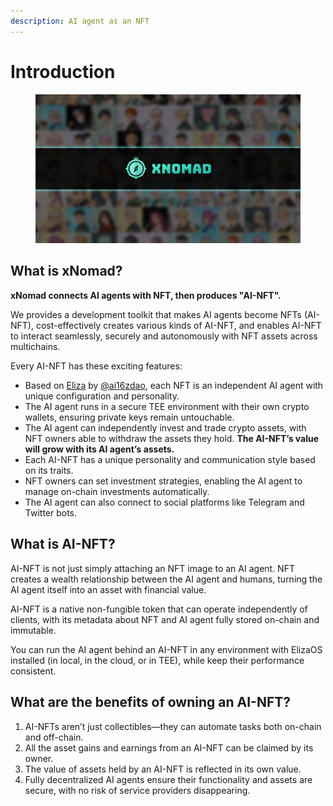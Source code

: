 ```yaml
---
description: AI agent as an NFT
---
```


# Introduction

<figure><img src=".gitbook/assets/xnomad.png" alt=""><figcaption></figcaption></figure>

## What is xNomad?

**xNomad connects AI agents with NFT, then produces "AI-NFT".**&#x20;

We provides a development toolkit that makes AI agents become NFTs (AI-NFT), cost-effectively creates various kinds of AI-NFT, and enables AI-NFT to interact seamlessly, securely and autonomously with NFT assets across multichains.&#x20;

Every AI-NFT has these exciting features:

* Based on [Eliza](https://github.com/elizaos/eliza) by [@ai16zdao](https://x.com/ai16zdao), each NFT is an independent AI agent with unique configuration and personality.
* The AI agent runs in a secure TEE environment with their own crypto wallets, ensuring private keys remain untouchable.
* The AI agent can independently invest and trade crypto assets, with NFT owners able to withdraw the assets they hold. **The AI-NFT’s value will grow with its AI agent’s assets.**
* Each AI-NFT has a unique personality and communication style based on its traits.
* NFT owners can set investment strategies, enabling the AI agent to manage on-chain investments automatically.
* The AI agent can also connect to social platforms like Telegram and Twitter bots.

## What is AI-NFT?

AI-NFT is not just simply attaching an NFT image to an AI agent. NFT creates a wealth relationship between the AI agent and humans, turning the AI agent itself into an asset with financial value.

AI-NFT is a native non-fungible token that can operate independently of clients, with its metadata about NFT and AI agent fully stored on-chain and immutable.&#x20;

You can run the AI agent behind an AI-NFT in any environment with ElizaOS installed (in local, in the cloud, or in TEE), while keep their performance consistent.&#x20;

## What are the benefits of owning an AI-NFT?

1. AI-NFTs aren’t just collectibles—they can automate tasks both on-chain and off-chain.
2. All the asset gains and earnings from an AI-NFT can be claimed by its owner.
3. The value of assets held by an AI-NFT is reflected in its own value.
4. Fully decentralized AI agents ensure their functionality and assets are secure, with no risk of service providers disappearing.

